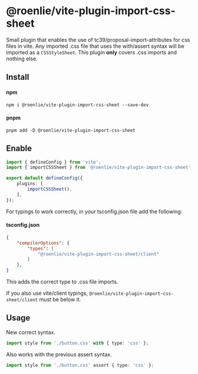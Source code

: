 # @roenlie/vite-plugin-import-css-sheet
Small plugin that enables the use of tc39/proposal-import-attributes for css files in vite.
Any imported .css file that uses the with/assert syntax will be imported as a `CSSStyleSheet`.
This plugin **only** covers .css imports and nothing else.


## Install

#### npm
```
npm i @roenlie/vite-plugin-import-css-sheet --save-dev
```

#### pnpm
```
pnpm add -D @roenlie/vite-plugin-import-css-sheet
```

## Enable
```typescript
import { defineConfig } from 'vite';
import { importCSSSheet } from '@roenlie/vite-plugin-import-css-sheet';

export default defineConfig({
	plugins: [
		importCSSSheet(),
	],
});
```

For typings to work correctly, in your tsconfig.json file add the following:

#### tsconfig.json
```json
{
	"compilerOptions": {
		"types": [
			"@roenlie/vite-plugin-import-css-sheet/client"
		]
	},
}
```
This adds the correct type to .css file imports.

If you also use vite/client typings, `@roenlie/vite-plugin-import-css-sheet/client` must be below it.

## Usage

New correct syntax.
```typescript
import style from './button.css' with { type: 'css' };
```

Also works with the previous assert syntax.
```typescript
import style from './button.css' assert { type: 'css' };
```
<br><br>
